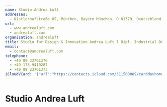 ```yaml
---
name: Studio Andrea Luft
addresses:
  - Kistlerhofstraße 89, München, Bayern München, D 81379, Deutschland
url:
  - www.andrealuft.com
  - andrealuft.com
organization: andrealuft
title: Studio for Design & Innovation Andrea Luft l Dipl. Industrial Designer l CEO
email:
  - contact@andrealuft.com
telephone:
  - +49 89 23761370
  - +49 173 9410287
  - +49 89 23761373
iCloudVCard: '{"url":"https://contacts.icloud.com/311500889/carddavhome/card/29876C89-54CC-449B-8802-5C0335F5519C.vcf","etag":"\"kmfha2pp\"","data":"BEGIN:VCARD\r\nVERSION:3.0\r\nFN:\r\nN:Luft;Studio;Andrea;;\r\nUID:75D75FC5-9141-47E0-B90A-19B9B5859EE5\r\nADR:;;Kistlerhofstraße 89;München;Bayern München;D 81379;Deutschland;\r\nPRODID:-//Apple Inc.//iOS 10.2.1//EN\r\nREV:2025-04-03T22:17:05Z\r\nURL:www.andrealuft.com\r\nURL:andrealuft.com\r\nORG:andrealuft;\r\nTITLE:Studio for Design & Innovation Andrea Luft l Dipl. Industrial Designe\r\n r l CEO\r\nEMAIL:contact@andrealuft.com\r\nTEL:+49 89 23761370\r\nTEL:+49 173 9410287\r\nTEL:+49 89 23761373\r\nitem1.X-ABADR:DE\r\nEND:VCARD"}'
---
```

# Studio Andrea Luft